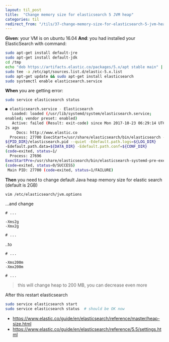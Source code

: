 ```yaml
---
layout: til_post
title:  "Change memory size for elasticsearch 5 JVM heap"
categories: til
redirect_from: "/tils/37-change-memory-size-for-elasticsearch-5-jvm-heap"
---
```


**Given**: your VM is on  ubuntu 16.04 
**And**: you had installed your ElasticSearch with command:

```bash
sudo apt-get install default-jre
sudo apt-get install default-jdk
cd /tmp
echo "deb https://artifacts.elastic.co/packages/5.x/apt stable main" |
sudo tee -a /etc/apt/sources.list.d/elastic-5.x.list
sudo apt-get update && sudo apt-get install elasticsearch
sudo systemctl enable elasticsearch.service
```

**When** you are getting error:


```bash
sudo service elasticsearch status

● elasticsearch.service - Elasticsearch
   Loaded: loaded (/usr/lib/systemd/system/elasticsearch.service;
enabled; vendor preset: enabled)
   Active: failed (Result: exit-code) since Mon 2017-10-23 06:29:14 UTC;
2s ago
     Docs: http://www.elastic.co
  Process: 27700 ExecStart=/usr/share/elasticsearch/bin/elasticsearch -p
${PID_DIR}/elasticsearch.pid --quiet -Edefault.path.logs=${LOG_DIR}
-Edefault.path.data=${DATA_DIR} -Edefault.path.conf=${CONF_DIR}
(code=exited, status=1/
  Process: 27696
ExecStartPre=/usr/share/elasticsearch/bin/elasticsearch-systemd-pre-exec
(code=exited, status=0/SUCCESS)
 Main PID: 27700 (code=exited, status=1/FAILURE)
```

**Then** you need to change default Java heap  memory size  for elastic
search (default is 2GB)


```bash
vim /etc/elasticsearch/jvm.options
```

...and change

```
# ...

-Xms2g
-Xmx2g

# ...
```

..to

```
# ...

-Xms200m
-Xmx200m

# ...
```

> this will change heap to 200 MB, you can decrease even more 


After this restart elasticsearch

```bash
sudo service elasticsearch start
sudo service elasticsearch status  # should be OK now
```


* https://www.elastic.co/guide/en/elasticsearch/reference/master/heap-size.html
* https://www.elastic.co/guide/en/elasticsearch/reference/5.5/settings.html

